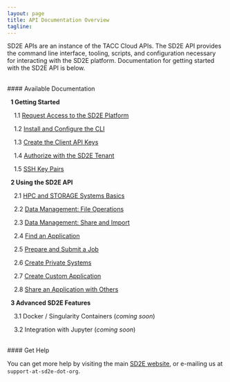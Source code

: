 ```yaml
---
layout: page
title: API Documentation Overview
tagline:
---
```


SD2E APIs are an instance of the TACC Cloud APIs. The SD2E API provides the command
line interface, tooling, scripts, and configuration necessary for interacting with
the SD2E platform. Documentation for getting started with the SD2E API is below.

<br>
#### Available Documentation

&nbsp;&nbsp;**1 Getting Started**

&nbsp;&nbsp;&nbsp;&nbsp;1.1 [Request Access to the SD2E Platform](docs/request_access.md)

&nbsp;&nbsp;&nbsp;&nbsp;1.2 [Install and Configure the CLI](docs/install_cli.md)

&nbsp;&nbsp;&nbsp;&nbsp;1.3 [Create the Client API Keys](docs/create_client.md)

&nbsp;&nbsp;&nbsp;&nbsp;1.4 [Authorize with the SD2E Tenant](docs/authorization.md)

&nbsp;&nbsp;&nbsp;&nbsp;1.5 [SSH Key Pairs](docs/ssh_keys.md)

&nbsp;&nbsp;**2 Using the SD2E API**

&nbsp;&nbsp;&nbsp;&nbsp;2.1 [HPC and STORAGE Systems Basics](docs/systems_basics.md)

&nbsp;&nbsp;&nbsp;&nbsp;2.2 [Data Management: File Operations](docs/data_management.md)

&nbsp;&nbsp;&nbsp;&nbsp;2.3 [Data Management: Share and Import](docs/share_import.md)

&nbsp;&nbsp;&nbsp;&nbsp;2.4 [Find an Application](docs/find_application.md)

&nbsp;&nbsp;&nbsp;&nbsp;2.5 [Prepare and Submit a Job](docs/submit_job.md)

&nbsp;&nbsp;&nbsp;&nbsp;2.6 [Create Private Systems](docs/create_systems.md)

&nbsp;&nbsp;&nbsp;&nbsp;2.7 [Create Custom Application](docs/create_application.md)

&nbsp;&nbsp;&nbsp;&nbsp;2.8 [Share an Application with Others](docs/share_application.md)

&nbsp;&nbsp;**3 Advanced SD2E Features**

&nbsp;&nbsp;&nbsp;&nbsp;3.1 Docker / Singularity Containers (*coming soon*)

&nbsp;&nbsp;&nbsp;&nbsp;3.2 Integration with Jupyter (*coming soon*)



<br>
#### Get Help

You can get more help by visiting the main [SD2E website](http://sd2e.org), or
e-mailing us at `support-at-sd2e-dot-org`.


